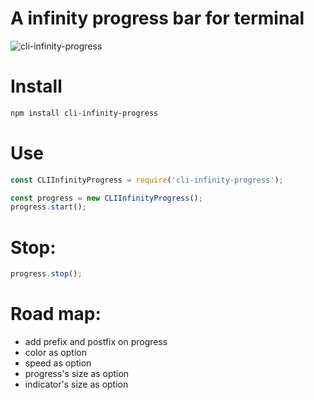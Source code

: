 # A infinity progress bar for terminal

![cli-infinity-progress](https://user-images.githubusercontent.com/1549069/112765222-6a7f9a00-9021-11eb-811a-76abcaee1139.gif)

# Install

```bash
npm install cli-infinity-progress
```

# Use

```js
const CLIInfinityProgress = require('cli-infinity-progress');

const progress = new CLIInfinityProgress();
progress.start();
```

# Stop:

```js
progress.stop();
```

# Road map:

- add prefix and postfix on progress
- color as option
- speed as option
- progress's size as option
- indicator's size as option
